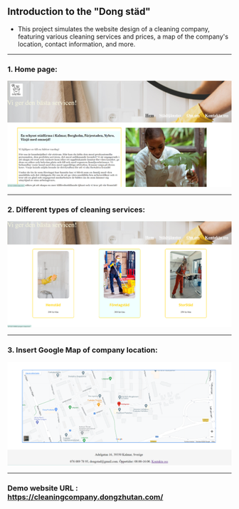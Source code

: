 ## Introduction to the "Dong städ"
 - This project simulates the website design of a cleaning company, featuring various cleaning services and prices, a map of the company's location, contact information, and more.

***

### 1. Home page:
![alt text](img/home-page-readme.png)

***

### 2. Different types of cleaning services:
![alt text](img/types-of-cleaning-readme.png)

***

### 3. Insert Google Map of company location:
![alt text](img/google-maps-readme.png)

***

### Demo website URL : **https://cleaningcompany.dongzhutan.com/**